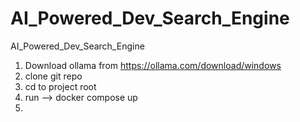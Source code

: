 # AI_Powered_Dev_Search_Engine
AI_Powered_Dev_Search_Engine


1. Download ollama from https://ollama.com/download/windows
2. clone git repo
3. cd to project root 
4. run -->  docker compose up
5. 